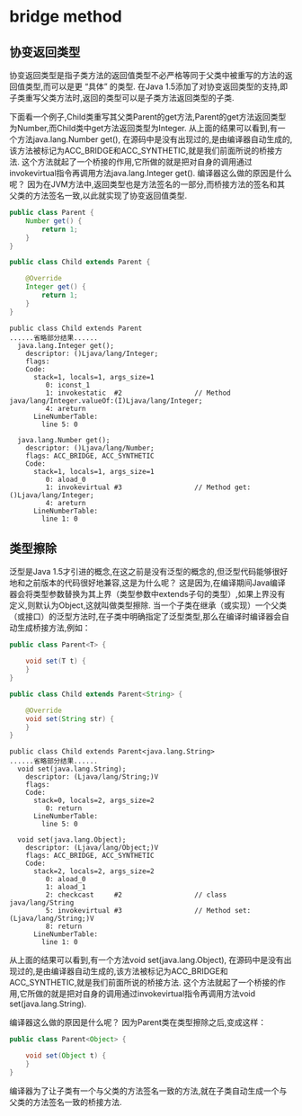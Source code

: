 # bridge method

## 协变返回类型
协变返回类型是指子类方法的返回值类型不必严格等同于父类中被重写的方法的返回值类型,而可以是更 “具体” 的类型.
在Java 1.5添加了对协变返回类型的支持,即子类重写父类方法时,返回的类型可以是子类方法返回类型的子类.

下面看一个例子,Child类重写其父类Parent的get方法,Parent的get方法返回类型为Number,而Child类中get方法返回类型为Integer.
从上面的结果可以看到,有一个方法java.lang.Number get(), 在源码中是没有出现过的,是由编译器自动生成的,该方法被标记为ACC_BRIDGE和ACC_SYNTHETIC,就是我们前面所说的桥接方法.
这个方法就起了一个桥接的作用,它所做的就是把对自身的调用通过invokevirtual指令再调用方法java.lang.Integer get().
编译器这么做的原因是什么呢？
因为在JVM方法中,返回类型也是方法签名的一部分,而桥接方法的签名和其父类的方法签名一致,以此就实现了协变返回值类型.

```java
public class Parent {
    Number get() {
        return 1;
    }
}

public class Child extends Parent {

    @Override
    Integer get() {
        return 1;
    }
}
```

```opcode
public class Child extends Parent
......省略部分结果......
  java.lang.Integer get();
    descriptor: ()Ljava/lang/Integer;
    flags:
    Code:
      stack=1, locals=1, args_size=1
         0: iconst_1
         1: invokestatic  #2                  // Method java/lang/Integer.valueOf:(I)Ljava/lang/Integer;
         4: areturn
      LineNumberTable:
        line 5: 0

  java.lang.Number get();
    descriptor: ()Ljava/lang/Number;
    flags: ACC_BRIDGE, ACC_SYNTHETIC
    Code:
      stack=1, locals=1, args_size=1
         0: aload_0
         1: invokevirtual #3                  // Method get:()Ljava/lang/Integer;
         4: areturn
      LineNumberTable:
        line 1: 0

```


## 类型擦除
泛型是Java 1.5才引进的概念,在这之前是没有泛型的概念的,但泛型代码能够很好地和之前版本的代码很好地兼容,这是为什么呢？
这是因为,在编译期间Java编译器会将类型参数替换为其上界（类型参数中extends子句的类型）,如果上界没有定义,则默认为Object,这就叫做类型擦除.
当一个子类在继承（或实现）一个父类（或接口）的泛型方法时,在子类中明确指定了泛型类型,那么在编译时编译器会自动生成桥接方法,例如：

```java
public class Parent<T> {

    void set(T t) {
    }
}

public class Child extends Parent<String> {

    @Override
    void set(String str) {
    }
}
```

```opcode
public class Child extends Parent<java.lang.String>
......省略部分结果......
  void set(java.lang.String);
    descriptor: (Ljava/lang/String;)V
    flags:
    Code:
      stack=0, locals=2, args_size=2
         0: return
      LineNumberTable:
        line 5: 0

  void set(java.lang.Object);
    descriptor: (Ljava/lang/Object;)V
    flags: ACC_BRIDGE, ACC_SYNTHETIC
    Code:
      stack=2, locals=2, args_size=2
         0: aload_0
         1: aload_1
         2: checkcast     #2                  // class java/lang/String
         5: invokevirtual #3                  // Method set:(Ljava/lang/String;)V
         8: return
      LineNumberTable:
        line 1: 0
```

从上面的结果可以看到,有一个方法void set(java.lang.Object), 在源码中是没有出现过的,是由编译器自动生成的,该方法被标记为ACC_BRIDGE和ACC_SYNTHETIC,就是我们前面所说的桥接方法.
这个方法就起了一个桥接的作用,它所做的就是把对自身的调用通过invokevirtual指令再调用方法void set(java.lang.String).

编译器这么做的原因是什么呢？
因为Parent类在类型擦除之后,变成这样：

```java
public class Parent<Object> {

    void set(Object t) {
    }
}
```

编译器为了让子类有一个与父类的方法签名一致的方法,就在子类自动生成一个与父类的方法签名一致的桥接方法.